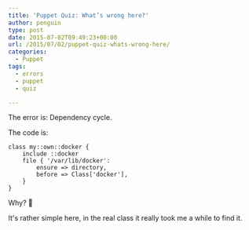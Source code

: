 ```yaml
---
title: 'Puppet Quiz: What’s wrong here?'
author: penguin
type: post
date: 2015-07-02T09:49:23+00:00
url: /2015/07/02/puppet-quiz-whats-wrong-here/
categories:
  - Puppet
tags:
  - errors
  - puppet
  - quiz

---
```

The error is: Dependency cycle.

The code is:

```
class my::own::docker {
    include ::docker
    file { '/var/lib/docker':
        ensure => directory,
        before => Class['docker'],
    }
}
```

Why? 🙂

It's rather simple here, in the real class it really took me a while to find it.